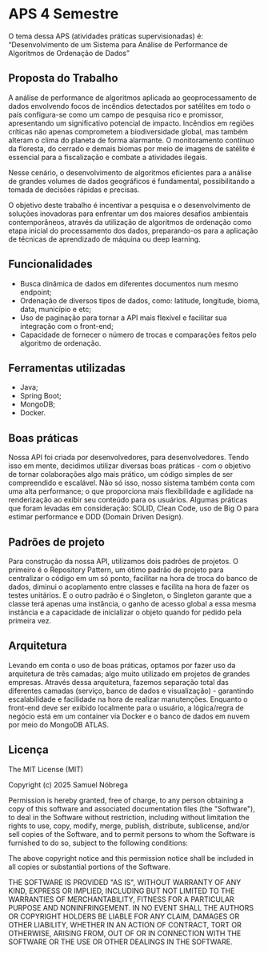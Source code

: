 # APS 4 Semestre

O tema dessa APS (atividades práticas supervisionadas) é: “Desenvolvimento de um Sistema para Análise de Performance de Algoritmos de Ordenação de Dados”

## Proposta do Trabalho

A análise de performance de algoritmos aplicada ao geoprocessamento de dados
envolvendo focos de incêndios detectados por satélites em todo o país configura-se
como um campo de pesquisa rico e promissor, apresentando um significativo potencial
de impacto. Incêndios em regiões críticas não apenas comprometem a biodiversidade
global, mas também alteram o clima do planeta de forma alarmante. O monitoramento
contínuo da floresta, do cerrado e demais biomas por meio de imagens de satélite é
essencial para a fiscalização e combate a atividades ilegais.

Nesse cenário, o desenvolvimento de algoritmos eficientes para a análise de
grandes volumes de dados geográficos é fundamental, possibilitando a tomada de
decisões rápidas e precisas.

O objetivo deste trabalho é incentivar a pesquisa e o desenvolvimento de soluções
inovadoras para enfrentar um dos maiores desafios ambientais contemporâneos,
através da utilização de algoritmos de ordenação como etapa inicial do
processamento dos dados, preparando-os para a aplicação de técnicas de
aprendizado de máquina ou deep learning.

## Funcionalidades

- Busca dinâmica de dados em diferentes documentos num mesmo endpoint;
- Ordenação de diversos tipos de dados, como: latitude, longitude, bioma, data, município e etc;
- Uso de paginação para tornar a API mais flexível e facilitar sua integração com o front-end;
- Capacidade de fornecer o número de trocas e comparações feitos pelo algoritmo de ordenação.

## Ferramentas utilizadas

- Java;
- Spring Boot;
- MongoDB;
- Docker.

## Boas práticas

Nossa API foi criada por desenvolvedores, para desenvolvedores. Tendo isso em mente, decidimos utilizar diversas boas práticas - com o objetivo de tornar colaborações algo mais prático, um código simples de ser compreendido e escalável.
Não só isso, nosso sistema também conta com uma alta performance; o que proporciona mais flexibilidade e agilidade na renderização ao exibir seu conteúdo para os usuários.
Algumas práticas que foram levadas em consideração: SOLID, Clean Code, uso de Big O para estimar performance e DDD (Domain Driven Design).

## Padrões de projeto

Para construção da nossa API, utilizamos dois padrões de projetos. O primeiro é o Repository Pattern, um ótimo padrão de projeto para centralizar o código em um só ponto, facilitar na hora de troca do banco de dados, 
diminui o acoplamento entre classes e facilita na hora de fazer os testes unitários. E o outro padrão é o Singleton, o Singleton garante que a classe terá apenas uma instância, o ganho de acesso global a essa mesma instância e a
capacidade de inicializar o objeto quando for pedido pela primeira vez.

## Arquitetura

Levando em conta o uso de boas práticas, optamos por fazer uso da arquitetura de três camadas; algo muito utilizado em projetos de grandes empresas.
Através dessa arquitetura, fazemos separação total das diferentes camadas (serviço, banco de dados e visualização) - garantindo escalabilidade e facilidade na hora de realizar manutenções.
Enquanto o front-end deve ser exibido localmente para o usuário, a lógica/regra de negócio está em um container via Docker e o banco de dados em nuvem por meio do MongoDB ATLAS.

## Licença

The MIT License (MIT)

Copyright (c) 2025 Samuel Nóbrega

Permission is hereby granted, free of charge, to any person obtaining a copy of this software and associated documentation files (the "Software"), to deal in the Software without restriction, including without limitation the rights to use, copy, modify, merge, publish, distribute, sublicense, and/or sell copies of the Software, and to permit persons to whom the Software is furnished to do so, subject to the following conditions:

The above copyright notice and this permission notice shall be included in all copies or substantial portions of the Software.

THE SOFTWARE IS PROVIDED "AS IS", WITHOUT WARRANTY OF ANY KIND, EXPRESS OR IMPLIED, INCLUDING BUT NOT LIMITED TO THE WARRANTIES OF MERCHANTABILITY, FITNESS FOR A PARTICULAR PURPOSE AND NONINFRINGEMENT. IN NO EVENT SHALL THE AUTHORS OR COPYRIGHT HOLDERS BE LIABLE FOR ANY CLAIM, DAMAGES OR OTHER LIABILITY, WHETHER IN AN ACTION OF CONTRACT, TORT OR OTHERWISE, ARISING FROM, OUT OF OR IN CONNECTION WITH THE SOFTWARE OR THE USE OR OTHER DEALINGS IN THE SOFTWARE.

